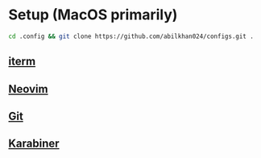 # Setup (MacOS primarily)

```sh
cd .config && git clone https://github.com/abilkhan024/configs.git .
```

## [iterm](iterm/README.md)

## [Neovim](nvim/README.md)

## [Git](git/README.md)

## [Karabiner](https://karabiner-elements.pqrs.org/)
